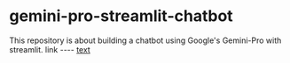 # gemini-pro-streamlit-chatbot
This repository is about building a chatbot using Google's Gemini-Pro with streamlit.
link ---- [text](https://chat0bot.streamlit.app/)
